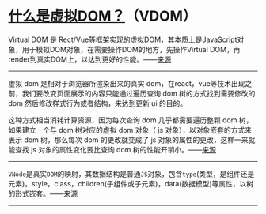 # [什么是虚拟DOM？](https://github.com/haizlin/fe-interview/issues/227)（VDOM）

Virtual DOM 是 Rect/Vue等框架实现的虚拟DOM，其本质上是JavaScript对象，用于模拟DOM对象，在需要操作DOM的地方，先操作Virtual DOM，再render到真实DOM上，以达到更好的性能。——[来源](https://github.com/haizlin/fe-interview/issues/1275#issuecomment-536626676)

---

虚拟 dom 是相对于浏览器所渲染出来的真实 dom，在react，vue等技术出现之前，我们要改变页面展示的内容只能通过遍历查询 dom 树的方式找到需要修改的 dom 然后修改样式行为或者结构，来达到更新 ui 的目的。

这种方式相当消耗计算资源，因为每次查询 dom 几乎都需要遍历整颗 dom 树，如果建立一个与 dom 树对应的虚拟 dom 对象（ js 对象），以对象嵌套的方式来表示 dom 树，那么每次 dom 的更改就变成了 js 对象的属性的更改，这样一来就能查找 js 对象的属性变化要比查询 dom 树的性能开销小。——[来源](https://github.com/haizlin/fe-interview/issues/227#issuecomment-574561758)

---

`VNode`是真实`DOM`的映射，其数据结构是普通`JS`对象，包含`type`(类型，是组件还是元素)，style，class，children(子组件或子元素)，data(数据模型)等属性，以树的形式嵌套。——[来源](https://github.com/haizlin/fe-interview/issues/227#issuecomment-561515757)

---




